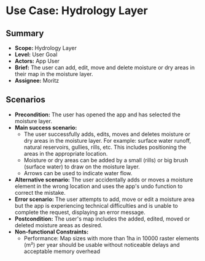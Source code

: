 # Use Case: Hydrology Layer

## Summary

- **Scope:** Hydrology Layer
- **Level:** User Goal
- **Actors:** App User
- **Brief:** The user can add, edit, move and delete moisture or dry areas in their map in the moisture layer.
- **Assignee:** Moritz

## Scenarios

- **Precondition:**
  The user has opened the app and has selected the moisture layer.
- **Main success scenario:**
  - The user successfully adds, edits, moves and deletes moisture or dry areas in the moisture layer.
    For example: surface water runoff, natural reservoirs, gullies, rills, etc.
    This includes positioning the areas in the appropriate location.
  - Moisture or dry areas can be added by a small (rills) or big brush (surface water) to draw on the moisture layer.
  - Arrows can be used to indicate water flow.
- **Alternative scenario:**
  The user accidentally adds or moves a moisture element in the wrong location and uses the app's undo function to correct the mistake.
- **Error scenario:**
  The user attempts to add, move or edit a moisture area but the app is experiencing technical difficulties and is unable to complete the request, displaying an error message.
- **Postcondition:**
  The user's map includes the added, edited, moved or deleted moisture areas as desired.
- **Non-functional Constraints:**
  - Performance: Map sizes with more than 1ha in 10000 raster elements (m²) per year should be usable without noticeable delays and acceptable memory overhead
